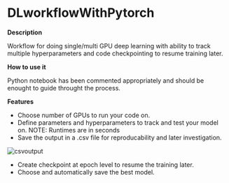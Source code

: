# DLworkflowWithPytorch

**Description**

Workflow for doing single/multi GPU deep learning with ability to track multiple hyperparameters and code checkpointing to resume training later.

**How to use it**

Python notebook has been commented appropriately and should be enought to guide throught the process.

**Features**
-	Choose number of GPUs to run your code on.
-	Define parameters and hyperparameters to track and test your model on. NOTE: Runtimes are in seconds
-	Save the output in a .csv file for reproducability and later investigation. 

![csvoutput](https://github.com/ghltshubh/DLworkflowWithPytorch/blob/master/csv_output.png?raw=true)

-	Create checkpoint at epoch level to resume the training later.
-	Choose and automatically save the best model.
